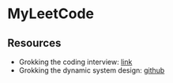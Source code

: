 # MyLeetCode

## Resources

- Grokking the coding interview: [link](https://dvpr.gitbook.io/coding-interview-patterns/)
- Grokking the dynamic system design: [github](https://github.com/asutosh97/educative-io-contents/blob/master/Grokking%20Dynamic%20Programming%20Patterns%20for%20Coding%20Interviews.md)

